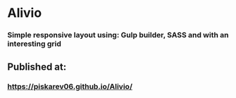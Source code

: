 #  Alivio

### Simple responsive layout using: Gulp builder, SASS and with an interesting grid

## Published at:
### https://piskarev06.github.io/Alivio/
